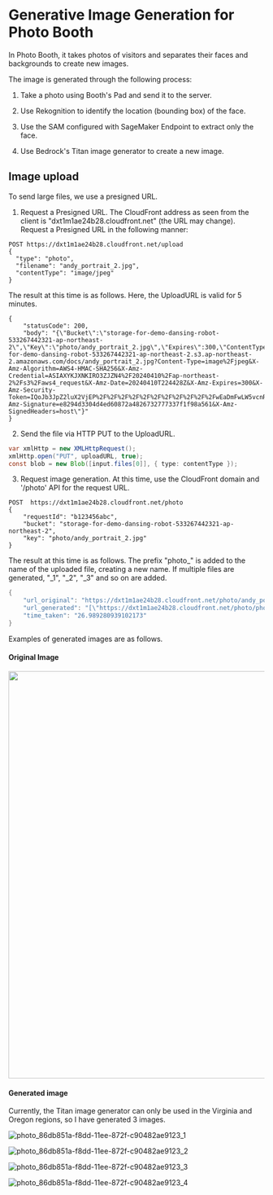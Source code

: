 # Generative Image Generation for Photo Booth 

In Photo Booth, it takes photos of visitors and separates their faces and backgrounds to create new images. 

The image is generated through the following process: 

1) Take a photo using Booth's Pad and send it to the server. 

2) Use Rekognition to identify the location (bounding box) of the face. 

3) Use the SAM configured with SageMaker Endpoint to extract only the face. 

4) Use Bedrock's Titan image generator to create a new image.

## Image upload

To send large files, we use a presigned URL. 

1) Request a Presigned URL. The CloudFront address as seen from the client is "dxt1m1ae24b28.cloudfront.net" (the URL may change). Request a Presigned URL in the following manner: 

```text
POST https://dxt1m1ae24b28.cloudfront.net/upload
{
  "type": "photo",
  "filename": "andy_portrait_2.jpg",
  "contentType": "image/jpeg"
}
```

The result at this time is as follows. Here, the UploadURL is valid for 5 minutes. 

```text
{
    "statusCode": 200,
    "body": "{\"Bucket\":\"storage-for-demo-dansing-robot-533267442321-ap-northeast-2\",\"Key\":\"photo/andy_portrait_2.jpg\",\"Expires\":300,\"ContentType\":\"image/jpeg\",\"UploadURL\":\"https://storage-for-demo-dansing-robot-533267442321-ap-northeast-2.s3.ap-northeast-2.amazonaws.com/docs/andy_portrait_2.jpg?Content-Type=image%2Fjpeg&X-Amz-Algorithm=AWS4-HMAC-SHA256&X-Amz-Credential=ASIAXYKJXNKIRO3ZJZN4%2F20240410%2Fap-northeast-2%2Fs3%2Faws4_request&X-Amz-Date=20240410T224428Z&X-Amz-Expires=300&X-Amz-Security-Token=IQoJb3JpZ2luX2VjEP%2F%2F%2F%2F%2F%2F%2F%2F%2F%2F%2FwEaDmFwLW5vcnRoZWFzdC0yIkcwRQIhAMv49uyZaGs4FJ3e7NPv3vwVUntkkeVSub3SDKw1eEL4AiA9O%2F6aImNfebK6mxDZvYboSrJ9Ba%2B7BchSqczM0SnNRSqiAwg4EAAaDDUzMzI2NzQ0MjMyMSIMSSHU5cg2k5mSE7KSKv8CeGozybV1giKOi3%2F2SFqUHZuZ%2FwKQgx2SOXkszLUZEUq66ZONMjjjewCn3PiG%2BHFNEc9nqSXVjsPWIb2vRkKG27nwInJF36SibN0qejMI8c9br8KatqHqYAinnduQhrspI3TEJJ0sqF11HZ7odW4eYKZxrofdrod00FeUesSNA%2BI5eCYL7yPEytEViYTeCK%2Fyy7VIS%2FBcGG9bkZhxjgu4gifzUoJm4qll0HjB2prqidtaECI3VcmHHJma13Lhv9ATYo%2BGQtpaxOftl0IJKDEYwRxtxd3pO3%2FlCfqthxbP%2Bx2jHs9lLDiazmekyl4ReU2GJ%2B7bKpFmt2UMRysFjw0aylniq0aEumuH9vnShlzHn5cSLcBCx0K3Dl2DJYR2adPrX2Br4NQUzaNuB9sLqDStYjLNGvy7wwytG6Y3gmfLCXyOttKaTzGP%2F8G&X-Amz-Signature=e8294d3304d4ed60872a4826732777337f1f98a561&X-Amz-SignedHeaders=host\"}"
}
````

2) Send the file via HTTP PUT to the UploadURL. 


```java
var xmlHttp = new XMLHttpRequest();
xmlHttp.open("PUT", uploadURL, true);       
const blob = new Blob([input.files[0]], { type: contentType });
```

3) Request image generation. At this time, use the CloudFront domain and '/photo' API for the request URL. 
   
```text   
POST  https://dxt1m1ae24b28.cloudfront.net/photo
{
    "requestId": "b123456abc",
    "bucket": "storage-for-demo-dansing-robot-533267442321-ap-northeast-2",
    "key": "photo/andy_portrait_2.jpg"
}
```

The result at this time is as follows. The prefix "photo_" is added to the name of the uploaded file, creating a new name. If multiple files are generated, "_1", "_2", "_3" and so on are added. 

```java
{
    "url_original": "https://dxt1m1ae24b28.cloudfront.net/photo/andy_portrait_2.jpg",
    "url_generated": "[\"https://dxt1m1ae24b28.cloudfront.net/photo/photo_507ff273-f8df-11ee-8f9b-69f7819ad4a8_1.jpeg\", \"https://dxt1m1ae24b28.cloudfront.net/photo/photo_507ff273-f8df-11ee-8f9b-69f7819ad4a8_2.jpeg\", \"https://dxt1m1ae24b28.cloudfront.net/photo/photo_507ff273-f8df-11ee-8f9b-69f7819ad4a8_3.jpeg\"]",
    "time_taken": "26.989280939102173"
}
```

Examples of generated images are as follows.

#### Original Image

<img src="https://github.com/kyopark2014/demo-ai-dansing-robot/blob/main/photo-booth/andy_portrait_2.jpg" width="800">

#### Generated image 

Currently, the Titan image generator can only be used in the Virginia and Oregon regions, so I have generated 3 images. 


![photo_86db851a-f8dd-11ee-872f-c90482ae9123_1](https://github.com/kyopark2014/demo-ai-dansing-robot/assets/52392004/2ee958f9-8292-4147-8cee-5f2a51920850)

![photo_86db851a-f8dd-11ee-872f-c90482ae9123_2](https://github.com/kyopark2014/demo-ai-dansing-robot/assets/52392004/c2b3dd10-fb01-47ef-9586-24d581779d21)

![photo_86db851a-f8dd-11ee-872f-c90482ae9123_3](https://github.com/kyopark2014/demo-ai-dansing-robot/assets/52392004/770a9d66-b054-49a7-8ff7-aaaea6d1155b)

![photo_86db851a-f8dd-11ee-872f-c90482ae9123_4](https://github.com/kyopark2014/demo-ai-dansing-robot/assets/52392004/a0c6e6b3-08d8-493d-a4cc-1e019ffa030a)
